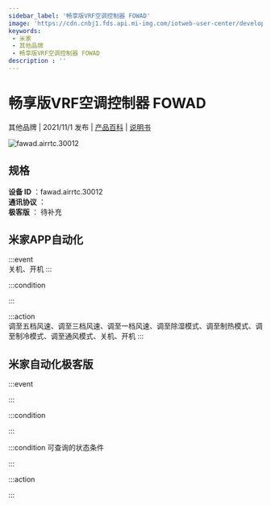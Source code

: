 ```yaml
---
sidebar_label: '畅享版VRF空调控制器 FOWAD'
image: 'https://cdn.cnbj1.fds.api.mi-img.com/iotweb-user-center/developer_1679069183251VB2DmgSr.png?GalaxyAccessKeyId=AKVGLQWBOVIRQ3XLEW&Expires=9223372036854775807&Signature=206zHvCBU4ObzK9Cp8xPIiBw0ng='
keywords: 
 - 米家
 - 其他品牌
 - 畅享版VRF空调控制器 FOWAD
description : ''
---
```

# 畅享版VRF空调控制器 FOWAD

其他品牌 | 2021/11/1 发布 | [产品百科](https://home.mi.com/webapp/content/baike/product/index.html?model=fawad.airrtc.30012/) | [说明书](https://home.mi.com/views/introduction.html?model=fawad.airrtc.30012&region=cn)

![fawad.airrtc.30012](https://cdn.cnbj1.fds.api.mi-img.com/iotweb-user-center/developer_1679069183251VB2DmgSr.png?GalaxyAccessKeyId=AKVGLQWBOVIRQ3XLEW&Expires=9223372036854775807&Signature=206zHvCBU4ObzK9Cp8xPIiBw0ng=)

## 规格  
> 
**设备 ID** ：fawad.airrtc.30012  
**通讯协议** ：  
**极客版**  ： 待补充 


## 米家APP自动化  

:::event  
关机、开机
:::

:::condition  

:::

:::action   
调至五档风速、调至三档风速、调至一档风速、调至除湿模式、调至制热模式、调至制冷模式、调至通风模式、关机、开机
:::

## 米家自动化极客版  

:::event  

:::

:::condition  

:::

:::condition 可查询的状态条件  

:::

:::action  

:::

        
